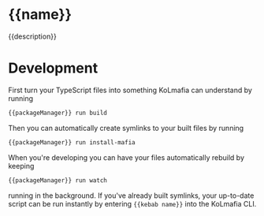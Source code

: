 # {{name}}

{{description}}

# Development

First turn your TypeScript files into something KoLmafia can understand by running

```bash
{{packageManager}} run build
```

Then you can automatically create symlinks to your built files by running

```bash
{{packageManager}} run install-mafia
```

When you're developing you can have your files automatically rebuild by keeping

```bash
{{packageManager}} run watch
```

running in the background. If you've already built symlinks, your up-to-date script can be run instantly by entering `{{kebab name}}` into the KoLmafia CLI.
